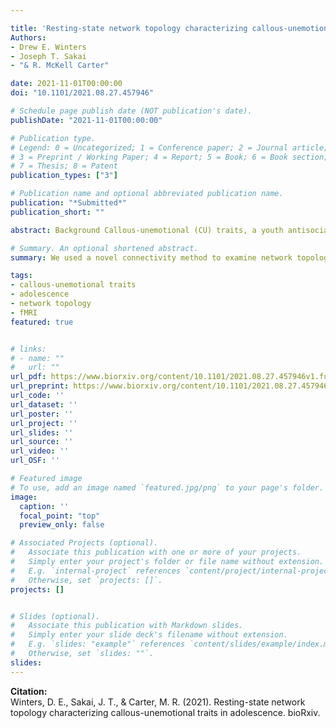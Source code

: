 ```yaml
---

title: 'Resting-state network topology characterizing callous-unemotional traits in adolescence'
Authors: 
- Drew E. Winters
- Joseph T. Sakai
- "& R. McKell Carter"

date: 2021-11-01T00:00:00
doi: "10.1101/2021.08.27.457946"

# Schedule page publish date (NOT publication's date).
publishDate: "2021-11-01T00:00:00"

# Publication type.
# Legend: 0 = Uncategorized; 1 = Conference paper; 2 = Journal article;
# 3 = Preprint / Working Paper; 4 = Report; 5 = Book; 6 = Book section;
# 7 = Thesis; 8 = Patent
publication_types: ["3"]

# Publication name and optional abbreviated publication name.
publication: "*Submitted*"
publication_short: ""

abstract: Background Callous-unemotional (CU) traits, a youth antisocial phenotype, are hypothesized to associate with aberrant connectivity (dis-integration) across the salience (SAL), default mode (DMN), and frontoparietal (FPN) networks. However, CU traits have a heterogeneous presentation and previous research has not modeled individual heterogeneity in resting-state connectivity amongst adolescents with CU traits. The present study models individual-specific network maps and examines topological features of individual and subgroup maps in relation to CU traits. Methods Participants aged 13-17 completed resting-state functional connectivity and the inventory of callous-unemotional traits as part of the Nathan Klein Rockland study. A sparse network approach (GIMME) was used to derive individual-level and subgroup maps of all participants. We then examined heterogeneous network features associated with CU traits. Results Higher rates of CU traits increased probability of inclusion in one subgroup, which had the highest mean level of CU traits. Analysis of network features reveals less density within the FPN and greater density between DMN-FPN associated with CU traits. Discussion Findings indicate heterogeneous person-specific connections and some subgroup connections amongst adolescents associate with CU traits. Higher CU traits associate with lower density in the FPN, which has been associated with attention and inhibition, and higher density between the DMN-FPN, which have been linked with cognitive control, social working memory, and empathy. Our findings suggest less efficiency in FPN function which, when considered mechanistically, could result in difficulty suppressing DMN when task positive networks are engaged. This is an area for further exploration but could explain cognitive and socio-affective impairments in CU traits. 

# Summary. An optional shortened abstract.
summary: We used a novel connectivity method to examine network topology in adolescent brains and how connection density and node centrality was different in the presence of callous-unemotional traits. 

tags:
- callous-unemotional traits
- adolescence
- network topology
- fMRI 
featured: true


# links:
# - name: ""
#   url: ""
url_pdf: https://www.biorxiv.org/content/10.1101/2021.08.27.457946v1.full.pdf
url_preprint: https://www.biorxiv.org/content/10.1101/2021.08.27.457946v1
url_code: ''
url_dataset: ''
url_poster: ''
url_project: ''
url_slides: ''
url_source: ''
url_video: ''
url_OSF: ''

# Featured image
# To use, add an image named `featured.jpg/png` to your page's folder. 
image:
  caption: ''
  focal_point: "top"
  preview_only: false

# Associated Projects (optional).
#   Associate this publication with one or more of your projects.
#   Simply enter your project's folder or file name without extension.
#   E.g. `internal-project` references `content/project/internal-project/index.md`.
#   Otherwise, set `projects: []`.
projects: []


# Slides (optional).
#   Associate this publication with Markdown slides.
#   Simply enter your slide deck's filename without extension.
#   E.g. `slides: "example"` references `content/slides/example/index.md`.
#   Otherwise, set `slides: ""`.
slides: 
---
```

**Citation:**  
Winters, D. E., Sakai, J. T., & Carter, M. R. (2021). Resting-state network topology characterizing callous-unemotional traits in adolescence. bioRxiv.










